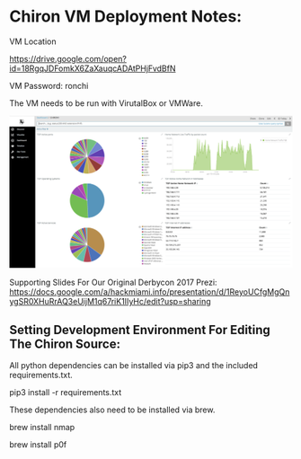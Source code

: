 # Chiron VM Deployment Notes:

VM Location

https://drive.google.com/open?id=18RgqJDFomkX6ZaXauqcADAtPHjFvdBfN

VM Password: ronchi

The VM needs to be run with VirutalBox or VMWare.  


![Alt text](/docs/Chiron_Dashboard_V1.png?raw=true "Optional Title")



Supporting Slides For Our Original Derbycon 2017 Prezi:
https://docs.google.com/a/hackmiami.info/presentation/d/1ReyoUCfgMgQnygSR0XHuRrAQ3eUijM1q67riK1IIyHc/edit?usp=sharing


## Setting Development Environment For Editing The Chiron Source:

All python dependencies can be installed via pip3 and the included requirements.txt.
    
  pip3 install -r requirements.txt
 
These dependencies also need to be installed via brew.

  brew install nmap

  brew install p0f
 
## 
